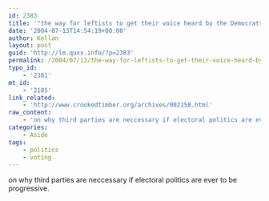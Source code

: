 ```yaml
---
id: 2383
title: '"the way for leftists to get their voice heard by the Democrats isnt to roll over and play nice"'
date: '2004-07-13T14:54:19+00:00'
author: Kellan
layout: post
guid: 'http://lm.quxx.info/?p=2383'
permalink: /2004/07/13/the-way-for-leftists-to-get-their-voice-heard-by-the-democrats-isnt-to-roll-over-and-play-nice/
typo_id:
    - '2381'
mt_id:
    - '2185'
link_related:
    - 'http://www.crookedtimber.org/archives/002158.html'
raw_content:
    - 'on why third parties are neccessary if electoral politics are ever to be progressive.'
categories:
    - Aside
tags:
    - politics
    - voting
---
```


on why third parties are neccessary if electoral politics are ever to be progressive.